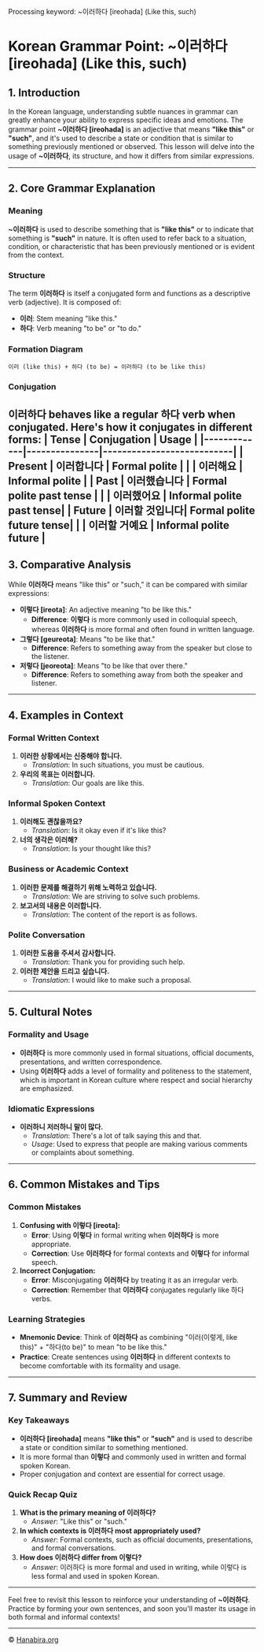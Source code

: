 Processing keyword: ~이러하다 [ireohada] (Like this, such)
# Korean Grammar Point: ~이러하다 [ireohada] (Like this, such)

## 1. Introduction
In the Korean language, understanding subtle nuances in grammar can greatly enhance your ability to express specific ideas and emotions. The grammar point **~이러하다 [ireohada]** is an adjective that means **"like this"** or **"such"**, and it's used to describe a state or condition that is similar to something previously mentioned or observed. This lesson will delve into the usage of **~이러하다**, its structure, and how it differs from similar expressions.

---
## 2. Core Grammar Explanation
### Meaning
**~이러하다** is used to describe something that is **"like this"** or to indicate that something is **"such"** in nature. It is often used to refer back to a situation, condition, or characteristic that has been previously mentioned or is evident from the context.
### Structure
The term **이러하다** is itself a conjugated form and functions as a descriptive verb (adjective). It is composed of:
- **이러**: Stem meaning "like this."
- **하다**: Verb meaning "to be" or "to do."
### Formation Diagram
```plaintext
이러 (like this) + 하다 (to be) = 이러하다 (to be like this)
```
### Conjugation
**이러하다** behaves like a regular 하다 verb when conjugated. Here's how it conjugates in different forms:
| Tense       | Conjugation   | Usage                     |
|-------------|---------------|---------------------------|
| Present     | 이러합니다    | Formal polite             |
|             | 이러해요      | Informal polite           |
| Past        | 이러했습니다  | Formal polite past tense  |
|             | 이러했어요    | Informal polite past tense|
| Future      | 이러할 것입니다| Formal polite future tense|
|             | 이러할 거예요 | Informal polite future    |
---
## 3. Comparative Analysis
While **이러하다** means "like this" or "such," it can be compared with similar expressions:
- **이렇다 [ireota]**: An adjective meaning "to be like this."
  - **Difference**: **이렇다** is more commonly used in colloquial speech, whereas **이러하다** is more formal and often found in written language.
- **그렇다 [geureota]**: Means "to be like that."
  - **Difference**: Refers to something away from the speaker but close to the listener.
- **저렇다 [jeoreota]**: Means "to be like that over there."
  - **Difference**: Refers to something away from both the speaker and listener.
---
## 4. Examples in Context
### Formal Written Context
1. **이러한 상황에서는 신중해야 합니다.**
   - *Translation*: In such situations, you must be cautious.
2. **우리의 목표는 이러합니다.**
   - *Translation*: Our goals are like this.
### Informal Spoken Context
1. **이러해도 괜찮을까요?**
   - *Translation*: Is it okay even if it's like this?
2. **너의 생각은 이러해?**
   - *Translation*: Is your thought like this?
### Business or Academic Context
1. **이러한 문제를 해결하기 위해 노력하고 있습니다.**
   - *Translation*: We are striving to solve such problems.
2. **보고서의 내용은 이러합니다.**
   - *Translation*: The content of the report is as follows.
### Polite Conversation
1. **이러한 도움을 주셔서 감사합니다.**
   - *Translation*: Thank you for providing such help.
2. **이러한 제안을 드리고 싶습니다.**
   - *Translation*: I would like to make such a proposal.
---
## 5. Cultural Notes
### Formality and Usage
- **이러하다** is more commonly used in formal situations, official documents, presentations, and written correspondence.
- Using **이러하다** adds a level of formality and politeness to the statement, which is important in Korean culture where respect and social hierarchy are emphasized.
### Idiomatic Expressions
- **이러하니 저러하니 말이 많다.**
  - *Translation*: There's a lot of talk saying this and that.
  - *Usage*: Used to express that people are making various comments or complaints about something.
---
## 6. Common Mistakes and Tips
### Common Mistakes
1. **Confusing with 이렇다 [ireota]:**
   - **Error**: Using **이렇다** in formal writing when **이러하다** is more appropriate.
   - **Correction**: Use **이러하다** for formal contexts and **이렇다** for informal speech.
2. **Incorrect Conjugation:**
   - **Error**: Misconjugating **이러하다** by treating it as an irregular verb.
   - **Correction**: Remember that **이러하다** conjugates regularly like 하다 verbs.
### Learning Strategies
- **Mnemonic Device**: Think of **이러하다** as combining "이러(이렇게, like this)" + "하다(to be)" to mean "to be like this."
- **Practice**: Create sentences using **이러하다** in different contexts to become comfortable with its formality and usage.
---
## 7. Summary and Review
### Key Takeaways
- **이러하다 [ireohada]** means **"like this"** or **"such"** and is used to describe a state or condition similar to something mentioned.
- It is more formal than **이렇다** and commonly used in written and formal spoken Korean.
- Proper conjugation and context are essential for correct usage.
### Quick Recap Quiz
1. **What is the primary meaning of 이러하다?**
   - *Answer*: "Like this" or "such."
2. **In which contexts is 이러하다 most appropriately used?**
   - *Answer*: Formal contexts, such as official documents, presentations, and formal conversations.
3. **How does 이러하다 differ from 이렇다?**
   - *Answer*: 이러하다 is more formal and used in writing, while 이렇다 is less formal and used in spoken Korean.
---
Feel free to revisit this lesson to reinforce your understanding of **~이러하다**. Practice by forming your own sentences, and soon you'll master its usage in both formal and informal contexts!

---
© [Hanabira.org](https://hanabira.org)
